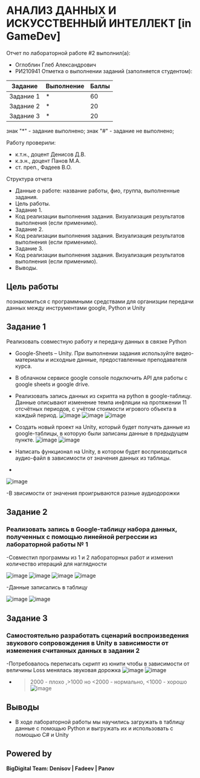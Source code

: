 # АНАЛИЗ ДАННЫХ И ИСКУССТВЕННЫЙ ИНТЕЛЛЕКТ [in GameDev]
Отчет по лабораторной работе #2 выполнил(а):
- Оглоблин Глеб Александрович
- РИ210941
Отметка о выполнении заданий (заполняется студентом):

| Задание | Выполнение | Баллы |
| ------ | ------ | ------ |
| Задание 1 | * | 60 |
| Задание 2 | * | 20 |
| Задание 3 | * | 20 |

знак "*" - задание выполнено; знак "#" - задание не выполнено;

Работу проверили:
- к.т.н., доцент Денисов Д.В.
- к.э.н., доцент Панов М.А.
- ст. преп., Фадеев В.О.

Структура отчета

- Данные о работе: название работы, фио, группа, выполненные задания.
- Цель работы.
- Задание 1.
- Код реализации выполнения задания. Визуализация результатов выполнения (если применимо).
- Задание 2.
- Код реализации выполнения задания. Визуализация результатов выполнения (если применимо).
- Задание 3.
- Код реализации выполнения задания. Визуализация результатов выполнения (если применимо).
- Выводы.

## Цель работы
познакомиться с программными средствами для организции передачи данных между инструментами google, Python и Unity

## Задание 1
Реализовать совместную работу и передачу данных в связке Python
- Google-Sheets – Unity. При выполнении задания используйте видео-материалы и исходные данные, предоставленные преподавателя курса.
- В облачном сервисе google console подключить API для работы с google sheets и google drive.
- Реализовать запись данных из скрипта на python в google-таблицу. Данные описывают изменение темпа инфляции на протяжении 11 отсчётных периодов, с
учётом стоимости игрового объекта в каждый период.
![image](https://user-images.githubusercontent.com/79518116/195153253-ea2d746f-9119-4aa8-b030-de52a06e149a.png)
![image](https://user-images.githubusercontent.com/79518116/195153309-016735e0-ef9a-4230-af6e-4c9e7fd83876.png)
![image](https://user-images.githubusercontent.com/79518116/195153374-e7e6d7c3-5183-4227-bc22-7f94bf58610c.png)

- Создать новый проект на Unity, который будет получать данные из google-таблицы, в которую были записаны данные в предыдущем пункте.
![image](https://user-images.githubusercontent.com/79518116/195153751-6b8f3550-8ee8-4bb4-87e5-cd63ad405c67.png)
![image](https://user-images.githubusercontent.com/79518116/195153785-c1f44f3e-e14d-49bb-b1f5-54045844c3a9.png)

- Написать функционал на Unity, в котором будет воспризводиться аудио-файл в зависимости от значения данных из таблицы.
- 
![image](https://user-images.githubusercontent.com/79518116/195154154-9952f2a3-4913-4f95-9fa4-15eec23a5183.png)

-В звисимости от значения проигрываются разные аудиодорожки


## Задание 2 
### Реализовать запись в Google-таблицу набора данных, полученных с помощью линейной регрессии из лабораторной работы № 1
-Совместил программы из 1 и 2 лабораторных работ и изменил количество итераций для наглядности

![image](https://user-images.githubusercontent.com/79518116/195156133-5775b3f7-b306-4deb-be56-1fbb1b42851b.png)
![image](https://user-images.githubusercontent.com/79518116/195156173-033329de-6e31-4d46-be92-da8195f6bd89.png)
![image](https://user-images.githubusercontent.com/79518116/195156207-a3c9001c-aff4-4cc9-89a5-064529335cff.png)
![image](https://user-images.githubusercontent.com/79518116/195156246-0b072ce3-98ae-4902-a038-374ce7a9cc02.png)

-Данные записались в таблицу

![image](https://user-images.githubusercontent.com/79518116/195156288-7db0729b-6df4-4145-ae69-3f7278f91dbf.png)
![image](https://user-images.githubusercontent.com/79518116/195156328-e66a213e-cf44-48ff-9c17-f846e3f40a45.png)


## Задание 3
### Самостоятельно разработать сценарий воспроизведения звукового сопровождения в Unity в зависимости от изменения считанных данных в задании 2
-Потребовалось переписать скрипт из юнити чтобы в зависимости от величины Loss менялась звуковая дорожка
![image](https://user-images.githubusercontent.com/79518116/195157396-df00b804-c368-4cbd-9d30-b8edbd9696e7.png)
![image](https://user-images.githubusercontent.com/79518116/195157452-f8cd23c7-a6b6-44f0-8cbe-9ea39db74a33.png)
- >2000 - плохо ,>1000 но <2000 - нормально, <1000 - хорошо
![image](https://user-images.githubusercontent.com/79518116/195158093-14492de2-5531-4ce5-8742-64c7d82f6480.png)


## Выводы

- В ходе лабораторной работы мы научились загружать в таблицу данные с помощью Python и выгружать их и использовать с помощью C# и Unity

## Powered by

**BigDigital Team: Denisov | Fadeev | Panov**
